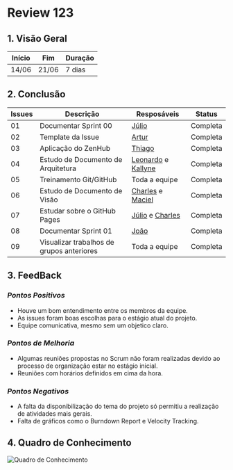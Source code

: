 # Review 123

## 1. Visão Geral
<!-- data de inicio da sprint
     data de finalização da sprint
     duraração da sprint
 -->
Início | Fim | Duração
------ | --- | -------
14/06 | 21/06 | 7 dias

## 2. Conclusão
<!-- adicionar a issue, sua descrição, o responsavel e se a issue foi terminada ou não -->
Issues | Descrição | Resposáveis | Status
------ | --------- | ----------- | ------
01 | Documentar Sprint 00 | [Júlio](https://github.com/Julio-eng) | Completa
02 | Template da Issue | [Artur](https://github.com/artur-seppa) | Completa
03 | Aplicação do ZenHub | [Thiago](https://github.com/Thiago-Cerq) | Completa
04 | Estudo de Documento de Arquitetura | [Leonardo](https://github.com/Leonardo0o0) e [Kallyne](https://github.com/kazpmcd/) | Completa
05 | Treinamento Git/GitHub | Toda a equipe | Completa
06 | Estudo de Documento de Visão | [Charles](https://github.com/charles-serafim) e [Maciel](https://github.com/macieljuniormax) | Completa
07 | Estudar sobre o GitHub Pages | [Júlio](https://github.com/Julio-eng) e [Charles](https://github.com/charles-serafim) | Completa
08 | Documentar Sprint 01 | [João](https://github.com/JoaoSchmitz) | Completa
09 | Visualizar trabalhos de grupos anteriores | Toda a equipe | Completa

## 3. FeedBack
<!--
Pontos positivos e negativos da Sprint
-->
### _Pontos Positivos_
* Houve um bom entendimento entre os membros da equipe.
* As issues foram boas escolhas para o estágio atual do projeto.
* Equipe comunicativa, mesmo sem um objetico claro.
### _Pontos de Melhoria_
* Algumas reuniões propostas no Scrum não foram realizadas devido ao processo de organização estar no estágio inicial.
* Reuniões com horários definidos em cima da hora.
### _Pontos Negativos_
* A falta da disponibilização do tema do projeto só permitiu a realização de atividades mais gerais.
* Falta de gráficos como o Burndown Report e Velocity Tracking.

## 4. Quadro de Conhecimento
<!-- Adicionar o quadro de conhecimentos atualizados da equipe -->
![Quadro de Conhecimento](./images/Mapa_de_Conhecimentos.png)
